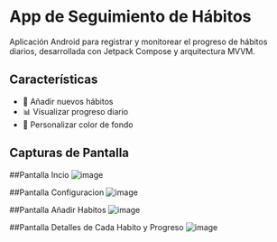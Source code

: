 # App de Seguimiento de Hábitos

Aplicación Android para registrar y monitorear el progreso de hábitos diarios, desarrollada con Jetpack Compose y arquitectura MVVM.

## Características
- 📝 Añadir nuevos hábitos
- 📊 Visualizar progreso diario
- 🎨 Personalizar color de fondo

## Capturas de Pantalla
##Pantalla Incio
![image](https://github.com/user-attachments/assets/1e739edf-4faa-43ee-9cf0-936c59d18943)

##Pantalla Configuracion 
![image](https://github.com/user-attachments/assets/f6df1d19-7f64-4f05-84e2-35d16ac2ce5e)

##Pantalla Añadir Habitos
![image](https://github.com/user-attachments/assets/b505471b-830b-4001-81e2-4ae83410a033)

##Pantalla Detalles de Cada Habito y Progreso 
![image](https://github.com/user-attachments/assets/cc2b07f3-650a-4031-a7ab-7e0c11126e5e)



